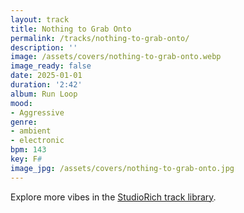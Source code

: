 ```yaml
---
layout: track
title: Nothing to Grab Onto
permalink: /tracks/nothing-to-grab-onto/
description: ''
image: /assets/covers/nothing-to-grab-onto.webp
image_ready: false
date: 2025-01-01
duration: '2:42'
album: Run Loop
mood:
- Aggressive
genre:
- ambient
- electronic
bpm: 143
key: F#
image_jpg: /assets/covers/nothing-to-grab-onto.jpg
---
```


Explore more vibes in the [StudioRich track library](/tracks/).
